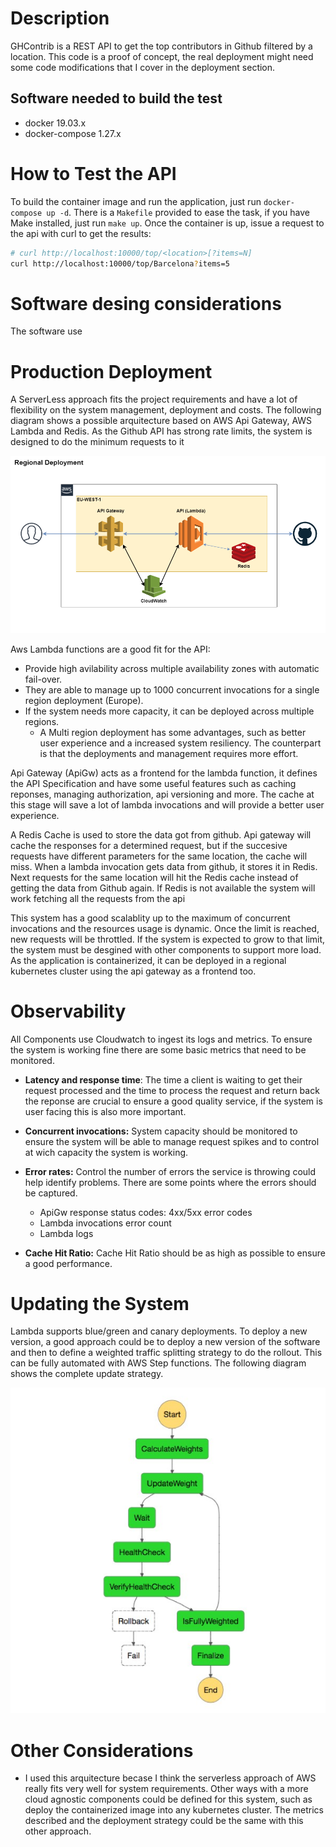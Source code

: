 # Description
GHContrib is a REST API to get the top contributors in Github filtered by a location. This code is a proof of concept, the real deployment might need some code modifications that I cover in the deployment section.

## Software needed to build the test
 * docker 19.03.x
 * docker-compose 1.27.x

# How to Test the API
To build the container image and run the application, just run `docker-compose up -d`. There is a `Makefile` provided to ease the task, if you have Make installed, just run `make up`. Once the container is up, issue a request to the api with curl to get the results:

```bash
# curl http://localhost:10000/top/<location>[?items=N]
curl http://localhost:10000/top/Barcelona?items=5
```

# Software desing considerations
The software use

# Production Deployment
A ServerLess approach fits the project requirements and have a lot of flexibility on the system management, deployment and costs. The following diagram shows a possible arquitecture based on AWS Api Gateway, AWS Lambda and Redis. As the Github API has strong rate limits, the system is designed to do the minimum requests to it

![Deployment](docs/Deployment.png)

Aws Lambda functions are a good fit for the API:
 * Provide high avilability across multiple availability zones with automatic fail-over.
 * They are able to manage up to 1000 concurrent invocations for a single region deployment (Europe).
 * If the system needs more capacity, it can be deployed across multiple regions.
   * A Multi region deployment has some advantages, such as better user experience and a increased system resiliency. The counterpart is that the deployments and management requires more effort.

Api Gateway (ApiGw) acts as a frontend for the lambda function, it defines the API Specification and have some useful features such as caching reponses, managing authorization, api versioning and more. The cache at this stage will save a lot of lambda invocations and will provide a better user experience.

A Redis Cache is used to store the data got from github. Api gateway will cache the responses for a determined request, but if the succesive requests have different parameters for the same location, the cache will miss. When a lambda invocation gets data from github, it stores it in Redis. Next requests for the same location will hit the Redis cache instead of getting the data from Github again. If Redis is not available the system will work fetching all the requests from the api

This system has a good scalablity up to the maximum of concurrent invocations and the resources usage is dynamic. Once the limit is reached, new requests will be throttled. If the system is expected to grow to that limit, the system must be desgined with other components to support more load. As the application is containerized, it can be deployed in a regional kubernetes cluster using the api gateway as a frontend too.

# Observability
All Components use Cloudwatch to ingest its logs and metrics. To ensure the system is working fine there are some basic metrics that need to be monitored.

* **Latency and response time**: The time a client is waiting to get their request processed and the time to process the request and return back the reponse are crucial to ensure a good quality service, if the system is user facing this is also more important.

* **Concurrent invocations:** System capacity should be monitored to ensure the system will be able to manage request spikes and to control at wich capacity the system is working.

* **Error rates:** Control the number of errors the service is throwing could help identify problems. There are some points where the errors should be captured.
  * ApiGw response status codes: 4xx/5xx error codes
  * Lambda invocations error count
  * Lambda logs

* **Cache Hit Ratio:** Cache Hit Ratio should be as high as possible to ensure a good performance.


# Updating the System
Lambda supports blue/green and canary deployments. To deploy a new version, a good approach could be to deploy a new version of the software and then to define a weighted traffic splitting strategy to do the rollout. This can be fully automated with AWS Step functions. The following diagram shows the complete update strategy.

![Rollout](docs/Rollout.jpg)


# Other Considerations
 * I used this arquitecture becase I think the serverless approach of AWS really fits very well for system requirements. Other ways with a more cloud agnostic components could be defined for this system, such as deploy the containerized image into any kubernetes cluster. The metrics described and the deployment strategy could be the same with this other approach.




